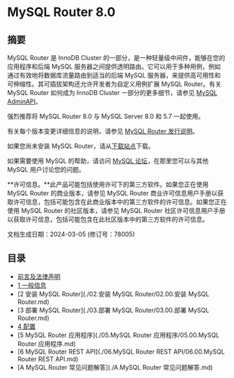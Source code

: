 # MySQL Router 8.0

## 摘要

MySQL Router 是 InnoDB Cluster 的一部分，是一种轻量级中间件，能够在您的应用程序和后端 MySQL 服务器之间提供透明路由。它可以用于多种用例，例如通过有效地将数据库流量路由到适当的后端 MySQL 服务器，来提供高可用性和可伸缩性。其可插拔架构还允许开发者为自定义用例扩展 MySQL Router。有关 MySQL Router 如何成为 InnoDB Cluster 一部分的更多细节，请参见 [MySQL AdminAPI](https://dev.mysql.com/doc/mysql-shell/8.0/en/admin-api-userguide.html)。

强烈推荐将 MySQL Router 8.0 与 MySQL Server 8.0 和 5.7 一起使用。

有关每个版本变更详细信息的说明，请参见 [MySQL Router 发行说明](https://dev.mysql.com/doc/relnotes/mysql-router/en/)。

如果您尚未安装 MySQL Router，请从[下载站点](https://dev.mysql.com/downloads/router)下载。

如果需要使用 MySQL 的帮助，请访问 [MySQL 论坛](http://forums.mysql.com/)，在那里您可以与其他 MySQL 用户讨论您的问题。

**许可信息。**此产品可能包括使用许可下的第三方软件。如果您正在使用 MySQL Router 的商业版本，请参见 MySQL Router 商业许可信息用户手册以获取许可信息，包括可能包含在此商业版本中的第三方软件的许可信息。如果您正在使用 MySQL Router 的社区版本，请参见 MySQL Router 社区许可信息用户手册以获取许可信息，包括可能包含在此社区版本中的第三方软件的许可信息。

文档生成日期：2024-03-05 (修订号：78005)

## 目录

- [前言及法律声明](./00.01.前言及法律声明.md)
- [1 一般信息](./01.一般信息/01.00.一般信息.md)
- [2 安装 MySQL Router](./02.安装 MySQL Router/02.00.安装 MySQL Router.md)
- [3 部署 MySQL Router](./03.部署 MySQL Router/03.00.部署 MySQL Router.md)
- [4 配置](./04.配置/04.00.配置.md)
- [5 MySQL Router 应用程序](./05.MySQL Router 应用程序/05.00.MySQL Router 应用程序.md)
- [6 MySQL Router REST API](./06.MySQL Router REST API/06.00.MySQL Router REST API.md)
- [A MySQL Router 常见问题解答](./A.MySQL Router 常见问题解答.md)